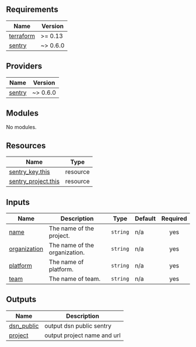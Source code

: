 <!-- BEGIN_TF_DOCS -->
## Requirements

| Name | Version |
|------|---------|
| <a name="requirement_terraform"></a> [terraform](#requirement\_terraform) | >= 0.13 |
| <a name="requirement_sentry"></a> [sentry](#requirement\_sentry) | ~> 0.6.0 |

## Providers

| Name | Version |
|------|---------|
| <a name="provider_sentry"></a> [sentry](#provider\_sentry) | ~> 0.6.0 |

## Modules

No modules.

## Resources

| Name | Type |
|------|------|
| [sentry_key.this](https://registry.terraform.io/providers/jianyuan/sentry/latest/docs/resources/key) | resource |
| [sentry_project.this](https://registry.terraform.io/providers/jianyuan/sentry/latest/docs/resources/project) | resource |

## Inputs

| Name | Description | Type | Default | Required |
|------|-------------|------|---------|:--------:|
| <a name="input_name"></a> [name](#input\_name) | The name of the project. | `string` | n/a | yes |
| <a name="input_organization"></a> [organization](#input\_organization) | The name of the organization. | `string` | n/a | yes |
| <a name="input_platform"></a> [platform](#input\_platform) | The name of platform. | `string` | n/a | yes |
| <a name="input_team"></a> [team](#input\_team) | The name of team. | `string` | n/a | yes |

## Outputs

| Name | Description |
|------|-------------|
| <a name="output_dsn_public"></a> [dsn\_public](#output\_dsn\_public) | output dsn public sentry |
| <a name="output_project"></a> [project](#output\_project) | output project name and url |
<!-- END_TF_DOCS -->